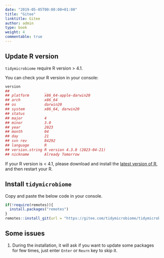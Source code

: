 ```yaml
---
date: "2019-05-05T00:00:00+01:00"
title: "Gitee"
linktitle: Gitee
author: admin
type: book
weight: 4
commentable: true
---
```




## Update R version

`tidymicrobiome` require R version > 4.1.

You can check your R version in your console:


```r
version
##                _                           
## platform       x86_64-apple-darwin20       
## arch           x86_64                      
## os             darwin20                    
## system         x86_64, darwin20            
## status                                     
## major          4                           
## minor          3.0                         
## year           2023                        
## month          04                          
## day            21                          
## svn rev        84292                       
## language       R                           
## version.string R version 4.3.0 (2023-04-21)
## nickname       Already Tomorrow
```

If your R version is < 4.1, please download and install the [latest version of R](https://cran.r-project.org/mirrors.html), and then restart your R.

## Install `tidymicrobiome`

Copy and paste the below code in your console.


```r
if(!require(remotes)){
  install.packages("remotes")
}
remotes::install_git(url = "https://gitee.com/tidymicrobiome/tidymicrobiome", dependencies = TRUE)
```

## Some issues

1. During the installation, it will ask if you want to update some packages for few times, just enter `Enter` or `Reurn` key to skip it.

